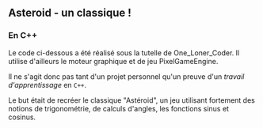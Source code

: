 ## Asteroid - un classique !

### En C++

Le code ci-dessous a été réalisé sous la tutelle de One_Loner_Coder.
Il utilise d'ailleurs le moteur graphique et de jeu PixelGameEngine.

Il ne s'agit donc pas tant d'un projet personnel qu'un preuve d'un *travail d'apprentissage* en `C++`.

Le but était de recréer le classique "Astéroid", un jeu utilisant fortement des notions de trigonométrie, de calculs d'angles, les fonctions sinus et cosinus.
